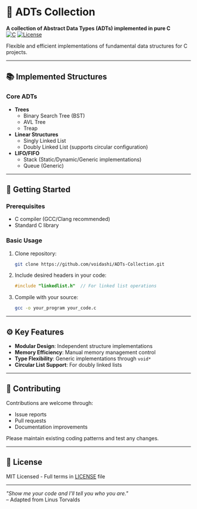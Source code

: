 # 🌟 ADTs Collection

**A collection of Abstract Data Types (ADTs) implemented in pure C**  
[![C](https://img.shields.io/badge/C-Pure_C-blue?logo=c&logoColor=white)](https://en.wikipedia.org/wiki/C_(programming_language))
[![License](https://img.shields.io/badge/License-MIT-green)](LICENSE)

Flexible and efficient implementations of fundamental data structures for C projects.

---

## 📚 Implemented Structures

### **Core ADTs**
- **Trees**
  - Binary Search Tree (BST)
  - AVL Tree
  - Treap
- **Linear Structures**
  - Singly Linked List
  - Doubly Linked List (supports circular configuration)
- **LIFO/FIFO**
  - Stack (Static/Dynamic/Generic implementations)
  - Queue (Generic)

---

## 🚀 Getting Started

### Prerequisites
- C compiler (GCC/Clang recommended)
- Standard C library

### Basic Usage
1. Clone repository:
   ```bash
   git clone https://github.com/voidashi/ADTs-Collection.git
   ```
2. Include desired headers in your code:
   ```c
   #include "linkedlist.h"  // For linked list operations
   ```
3. Compile with your source:
   ```bash
   gcc -o your_program your_code.c
   ```

---

## ⚙️ Key Features
- **Modular Design**: Independent structure implementations
- **Memory Efficiency**: Manual memory management control
- **Type Flexibility**: Generic implementations through `void*`
- **Circular List Support**: For doubly linked lists

---

## 🤝 Contributing
Contributions are welcome through:  
- Issue reports
- Pull requests
- Documentation improvements

Please maintain existing coding patterns and test any changes.

---

## 📜 License
MIT Licensed - Full terms in [LICENSE](LICENSE) file

---

*"Show me your code and I'll tell you who you are."*  
– Adapted from Linus Torvalds

